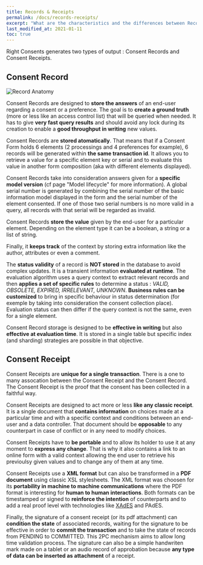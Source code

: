 ```yaml
---
title: Records & Receipts
permalink: /docs/records-receipts/
excerpt: "What are the characteristics and the differences between Records and Receipts"
last_modified_at: 2021-01-11
toc: true
---
```


Right Consents generates two types of output : Consent Records and Consent Receipts.

## Consent Record

![Record Anatomy](/right-consents/assets/images/record-anatomy.png)

Consent Records are designed to **store the answers** of an end-user regarding a consent or a preference. The goal is to **create a ground truth** (more or less like an access control list) that will be queried when needed. It has to give **very fast query results** and should avoid any lock during its creation to enable a **good throughput in writing** new values.

Consent Records are **stored atomatically**. That means that if a Consent Form holds 6 elements (2 processings and 4 preferences for example), 6 records will be generated within **the same transaction id**. It allows you to retrieve a value for a specific element key or serial and to evaluate this value in another form composition (aka with different elements displayed).

Consent Records take into consideration answers given for a **specific model version** (cf page "Model lifecycle" for more information). A global serial number is generated by combining the serial number of the basic information model displayed in the form and the serial number of the element consented. If one of those two serial numbers is no more valid in a query, all records with that serial will be regarded as invalid.

Consent Records **store the value** given by the end-user for a particular element. Depending on the element type it can be a boolean, a string or a list of string.

Finally, it **keeps track** of the context by storing extra information like the author, attributes or even a comment.

The **status validity** of a record is **NOT stored** in the database to avoid complex updates. It is a transient information **evaluated at runtime**. The evaluation algorithm uses a query context to extract relevant records and then **applies a set of specific rules** to determine a status : *VALID, OBSOLETE, EXPIRED, IRRELEVANT, UNKNOWN*. **Business rules can be customized** to bring in specific behaviour in status determination (for exemple by taking into consideration the consent collection place). Evaluation status can then differ if the query context is not the same, even for a single element.

Consent Record storage is designed to be **effective in writing** but also **effective at evaluation time**. It is stored in a single table but specific index (and sharding) strategies are possible in that objective.

## Consent Receipt

Consent Receipts are **unique for a single transaction**. There is a one to many assocation between the Consent Receipt and the Consent Record. The Consent Receipt is the proof that the consent has been collected in a faithful way.

Consent Receipts are designed to act more or less **like any classic receipt**. It is a single document that **contains information** on choices made at a particular time and with a specific context and conditions between an end-user and a data controller. That document should be **opposable** to any counterpart in case of conflict or in any need to modify choices.

Consent Receipts have to **be portable** and to allow its holder to use it at any moment to **express any change**. That is why it also contains a link to an online form with a valid context allowing the end user to retrieve his previoulsy given values and to change any of them at any time.

Consent Receipts use a **XML format** but can also be transformed in a **PDF document** using classic XSL stylesheets. The XML format was choosen for its **portability in machine to machine communications** where the PDF format is interesting for **human to human interactions**. Both formats can be timestamped or signed to **reinforce the intention** of counterparts and to add a real proof level with technologies like [XAdES](https://www.w3.org/TR/XAdES/) and PAdES. 

Finally, the signature of a consent receipt (or its pdf attachment) can **condition the state** of associated records, waiting for the signature to be effective in order to **commit the transaction** and to take the state of records from PENDING to COMMITTED. This 2PC mechanism aims to allow long time validation process. The signature can also be a simple handwriten mark made on a tablet or an audio record of approbation because **any type of data can be inserted as attachment** of a receipt.

